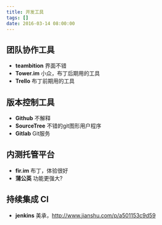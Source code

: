 ```yaml
---
title: 开发工具
tags: []
date: 2016-03-14 08:00:00
---
```


## 团队协作工具
- __teambition__ 	界面不错
- __Tower.im__		小众，布丁后期用的工具
- __Trello__		布丁前期用的工具

## 版本控制工具
- __Github__		不解释
- __SourceTree__	不错的git图形用户程序
- __Gitlab__		Git服务

## 内测托管平台
- __fir.im__		布丁，体验很好
- __蒲公英__			功能更强大?

## 持续集成 CI
- __jenkins__		美承，http://www.jianshu.com/p/a501153c9d59